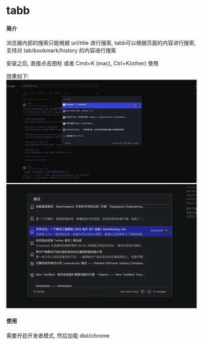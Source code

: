 # tabb

#### 简介

浏览器内部的搜索只能根据 url/title 进行搜索, tabb可以根据页面的内容进行搜索,支持对 tab/bookmark/history 的内容进行搜索

安装之后, 直接点击图标 或者 Cmd+K (mac), Ctrl+K(other) 使用

效果如下:
![tabb1](./asset/tabb1.png)
![tabb2](./asset/tabb2.png)



#### 使用

需要开启开发者模式, 然后加载 dist/chrome
